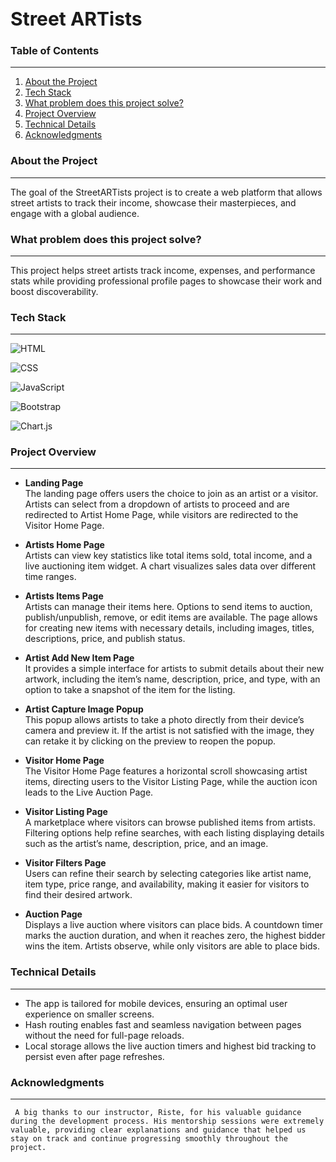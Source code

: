 <h1 style="font-size:30px;">Street ARTists</h1>

### Table of Contents

---

1. [About the Project](#about-the-project)
2. [Tech Stack](#tech-stack)
3. [What problem does this project solve?](#what-problem-does-this-project-solve)
4. [Project Overview](#project-overview)
5. [Technical Details](#technical-details)
6. [Acknowledgments](#acknowledgments)

### About the Project

---

The goal of the StreetARTists project is to create a web platform that allows street artists to track their income, showcase their masterpieces, and engage with a global audience.

### What problem does this project solve?

---

This project helps street artists track income, expenses, and performance stats while providing professional profile pages to showcase their work and boost discoverability.

### Tech Stack

---

![HTML](https://img.shields.io/badge/HTML5-E34F26?style=for-the-badge&logo=html5&logoColor=white)

![CSS](https://img.shields.io/badge/CSS3-1572B6?style=for-the-badge&logo=css3&logoColor=white)

![JavaScript](https://img.shields.io/badge/JavaScript-F7DF1E?style=for-the-badge&logo=javascript&logoColor=black)

![Bootstrap](https://img.shields.io/badge/Bootstrap-563D7C?style=for-the-badge&logo=bootstrap&logoColor=white)

![Chart.js](https://img.shields.io/badge/Chart.js-FF6384?style=for-the-badge&logo=chartdotjs&logoColor=white)

### Project Overview

---

- **Landing Page**  
  The landing page offers users the choice to join as an artist or a visitor. Artists can select from a dropdown of artists to proceed and are redirected to Artist Home Page, while visitors are redirected to the Visitor Home Page.

- **Artists Home Page**  
  Artists can view key statistics like total items sold, total income, and a live auctioning item widget. A chart visualizes sales data over different time ranges.

- **Artists Items Page**  
  Artists can manage their items here. Options to send items to auction, publish/unpublish, remove, or edit items are available. The page allows for creating new items with necessary details, including images, titles, descriptions, price, and publish status.

- **Artist Add New Item Page**  
  It provides a simple interface for artists to submit details about their new artwork, including the item’s name, description, price, and type, with an option to take a snapshot of the item for the listing.

- **Artist Capture Image Popup**  
  This popup allows artists to take a photo directly from their device’s camera and preview it. If the artist is not satisfied with the image, they can retake it by clicking on the preview to reopen the popup.

- **Visitor Home Page**  
  The Visitor Home Page features a horizontal scroll showcasing artist items, directing users to the Visitor Listing Page, while the auction icon leads to the Live Auction Page.

- **Visitor Listing Page**  
  A marketplace where visitors can browse published items from artists. Filtering options help refine searches, with each listing displaying details such as the artist’s name, description, price, and an image.

- **Visitor Filters Page**  
  Users can refine their search by selecting categories like artist name, item type, price range, and availability, making it easier for visitors to find their desired artwork.

- **Auction Page**  
  Displays a live auction where visitors can place bids. A countdown timer marks the auction duration, and when it reaches zero, the highest bidder wins the item. Artists observe, while only visitors are able to place bids.

### Technical Details

---

- The app is tailored for mobile devices, ensuring an optimal user experience on smaller screens.
- Hash routing enables fast and seamless navigation between pages without the need for full-page reloads.
- Local storage allows the live auction timers and highest bid tracking to persist even after page refreshes.

### Acknowledgments

---

     A big thanks to our instructor, Riste, for his valuable guidance during the development process. His mentorship sessions were extremely valuable, providing clear explanations and guidance that helped us stay on track and continue progressing smoothly throughout the project.
